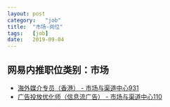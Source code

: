 ```yaml
---
layout:	post
category:	"job"
title:	"市场-岗位"
tags:	[job]
date:	2019-09-04
---
```

## 网易内推职位类别：市场
- [海外媒介专员（香港） - 市场与渠道中心931](http://mobile.bole.netease.com/bole/boleDetail?id=16853&employeeId=346f03c3cda5f04c&key=all)
- [广告投放优化师（信息流广告） - 市场与渠道中心110](http://mobile.bole.netease.com/bole/boleDetail?id=16480&employeeId=346f03c3cda5f04c&key=all)
